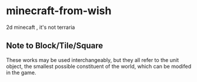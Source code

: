 # minecraft-from-wish

2d minecaft , it's not terraria

## Note to Block/Tile/Square

These works may be used interchangeably, but they all refer to the unit object, the smallest possible constituent of the world, which can be modifed in the game.